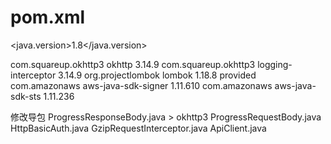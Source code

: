 





# pom.xml

<java.version>1.8</java.version>

<dependency>
    <groupId>com.squareup.okhttp3</groupId>
    <artifactId>okhttp</artifactId>
    <version>3.14.9</version>
</dependency>
<dependency>
    <groupId>com.squareup.okhttp3</groupId>
    <artifactId>logging-interceptor</artifactId>
    <version>3.14.9</version>
</dependency>
<dependency>
    <groupId>org.projectlombok</groupId>
    <artifactId>lombok</artifactId>
    <version>1.18.8</version>
    <scope>provided</scope>
</dependency>
<dependency>
    <groupId>com.amazonaws</groupId>
    <artifactId>aws-java-sdk-signer</artifactId>
    <version>1.11.610</version>
</dependency>
<dependency>
    <groupId>com.amazonaws</groupId>
    <artifactId>aws-java-sdk-sts</artifactId>
    <version>1.11.236</version>
</dependency>

修改导包
ProgressResponseBody.java > okhttp3
ProgressRequestBody.java
HttpBasicAuth.java
GzipRequestInterceptor.java
ApiClient.java